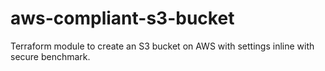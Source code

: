 # aws-compliant-s3-bucket
Terraform module to create an S3 bucket on AWS with settings inline with secure benchmark.
